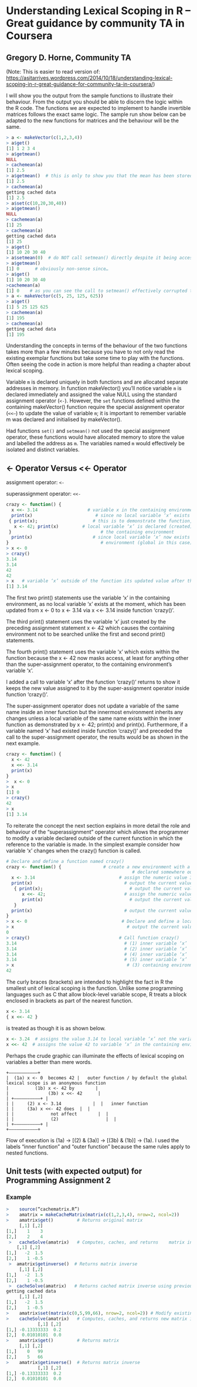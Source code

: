 # Understanding Lexical Scoping in R – Great guidance by community TA in Coursera

## Gregory D. Horne, Community TA

(Note: This is easier to read version of: https://asitarrives.wordpress.com/2014/10/18/understanding-lexical-scoping-in-r-great-guidance-for-community-ta-in-coursera/)

I will show you the output from the sample functions to illustrate their behaviour. From the output you should be able to discern the logic within the R code. The functions we are expected to implement to handle invertible matrices follows the exact same logic. The sample run show below can be adapted to the new functions for matrices and the behaviour will be the same.

```R
> a <- makeVector(c(1,2,3,4))
> a$get()
[1] 1 2 3 4
> a$getmean()
NULL
> cachemean(a)
[1] 2.5
> a$getmean()  # this is only to show you that the mean has been stored and does not affect anything
[1] 2.5
> cachemean(a)
getting cached data
[1] 2.5
> a$set(c(10,20,30,40))
> a$getmean()
NULL
> cachemean(a)
[1] 25
> cachemean(a)
getting cached data
[1] 25
> a$get()
[1] 10 20 30 40
> a$setmean(0)  # do NOT call setmean() directly despite it being accessible for the reason you will see next
> a$getmean()
[1] 0      # obviously non-sense since…
> a$get()
[1] 10 20 30 40
>cachemean(a)
[1] 0    # as you can see the call to setmean() effectively corrupted the functioning of the code
> a <- makeVector(c(5, 25, 125, 625))
> a$get()
[1] 5 25 125 625
> cachemean(a)
[1] 195
> cachemean(a)
getting cached data
[1] 195
```

Understanding the concepts in terms of the behaviour of the two functions takes more than a few minutes because you have to not only read the existing exemplar functions but take some time to play with the functions. Often seeing the code in action is more helpful than reading a chapter about lexical scoping. 

Variable `m` is declared uniquely in both functions and are allocated separate addresses in memory. In function makeVector() you’ll notice variable `m` is declared immediately and assigned the value NULL using the standard assignment operator (`<-`). However, the `set` functions defined within the containing makeVector() function require the special assignment operator (`<<–`) to update the value of variable `m`; it is important to remember variable m was declared and initialised by makeVector(). 

Had functions `set()` and `setmean()` not used the special assignment operator, these functions would have allocated memory to store the value and labelled the address as `m`. The variables named `m` would effectively be isolated and distinct variables.

## <- Operator Versus <<- Operator

assignment operator: `<-`

superassignment operator: `<<-`

```R
crazy <- function() {
  x <<- 3.14                   # variable x in the containing environment (global in this case) is updated to be 3.14
  print(x)                        # since no local variable ‘x’ exists within function ‘crazy’ R searches the containing environments
 { print(x);                     # this is to demonstrate the function, not a code block, is the smallest environment in R
   x <- 42; print(x)         # local variable ‘x’ is declared (created) and assigned the value 42; overrides the variable ‘x’ in
 }                                  # the containing environment
  print(x)                       # since local variable ‘x’ now exists within the function there is no need to search the containing
}                                   # environment (global in this case)
> x <- 0
> crazy()
3.14
3.14
42
42
> x   # variable ‘x’ outside of the function its updated value after the first statement within function ‘crazy()’
[1] 3.14
```

The first two print() statements use the variable ‘x’ in the containing environment, as no local variable ‘x’ exists at the moment, which has been updated from x <- 0 to x <- 3.14 via x <<- 3.14 inside function ‘crazy()’.

The third print() statement uses the variable ‘x’ just created by the preceding assignment statement x <- 42 which causes the containing environment not to be searched unlike the first and second print() statements.

The fourth print() statement uses the variable ‘x’ which exists within the function because the x <- 42 now masks access, at least for anything other than the super-assignment operator, to the containing environment’s variable ‘x’.

I added a call to variable ‘x’ after the function ‘crazy()’ returns to show it keeps the new value assigned to it by the super-assignment operator inside function ‘crazy()’.

The super-assignment operator does not update a variable of the same name inside an inner function but the innermost environment inherits any changes unless a local variable of the same name exists within the inner function as demonstrated by x <- 42; print(x) and print(x).
Furthermore, if a variable named ‘x’ had existed inside function ‘crazy()’ and preceded the call to the super-assignment operator, the results would be as shown in the next example.

```R
crazy <- function() {
  x <- 42
  x <<- 3.14
  print(x)
}
>  x <- 0
> x
[1] 0
> crazy()
42
> x
[1] 3.14
```

To reiterate the concept the next section explains in more detail the role and behaviour of the “superassignment” operator which allows the programmer to modify a variable declared outside of the current function in which the reference to the variable is made.
In the simplest example consider how variable ‘x’ changes when the crazy() function is called.

```R
# Declare and define a function named crazy()
crazy <- function() {                # create a new environment with a local variable ‘x’ and access to another variable ‘x’
                                                # declared somewhere outside this function
  x <- 3.14                                # assign the numeric value 3.14 to local variable ‘x’
  print(x)                                   # output the current value of local variable ‘x’ (1)
   { print(x);                                 # output the current value of local variable ‘x’ (2)
      x <<- 42;                              # assign the numeric value 42 to variable ‘x’ declared outside this function (3)
      print(x)                                 # output the current value of local variable ‘x’ (4)
   }
  print(x)                                   # output the current value of local variable ‘x’ (5)
}
> x <- 0                                    # Declare and define a local variable named ‘x’
> x                                           # output the current value of local variable ‘x’
0
> crazy()                                  # Call function crazy()
3.14                                         # (1) inner variable ‘x’
3.14                                         # (2) inner variable ‘x’
3.14                                         # (4) inner variable ‘x’
3.14                                         # (5) inner variable ‘x’
> x                                           # (3) containing environment variable ‘x’
42
```

The curly braces (brackets) are intended to highlight the fact in R the smallest unit of lexical scoping is the function. Unlike some programming languages such as C that allow block-level variable scope, R treats a block enclosed in brackets as part of the nearest function.

```R
x <- 3.14
{ x <<- 42 }
```
is treated as though it is as shown below.

```R
x <- 3.24  # assigns the value 3.14 to local variable ‘x’ not the variable ‘x’ in the containing environment
x <<- 42  # assigns the value 42 to variable ‘x’ in the containing environment
```

Perhaps the crude graphic can illuminate the effects of lexical scoping on variables a better than mere words.
```
+———————————+
|  (1a) x <- 0  becomes 42 |   outer function / by default the global lexical scope is an anonymous function
|          (1b) x <- 42 by        |
|               (3b) x <<- 42      |
| +—————————–+ |
| |     (2) x <- 3.14            |  |   inner function
| |     (3a) x <<- 42 does  |  |
| |              not affect        |  |
| |              (2)                  |  |
| +—————————–+ |
+———————————+
```

Flow of execution is (1a) -> [(2) & (3a)] -> [(3b) & (1b)] -> (1a). I used the labels “inner function” and “outer function” because the same rules apply to nested functions.

## Unit tests (with expected output) for Programming Assignment 2

### Example
```R
>    source(“cachematrix.R”)
>    amatrix = makeCacheMatrix(matrix(c(1,2,3,4), nrow=2, ncol=2))
>    amatrix$get()         # Returns original matrix
     [,1] [,2]
[1,]    1    3
[2,]    2    4
 >   cacheSolve(amatrix)   # Computes, caches, and returns    matrix inverse
    [,1] [,2]
[1,]   -2  1.5
[2,]    1 -0.5
 >  amatrix$getinverse()  # Returns matrix inverse
     [,1] [,2]
[1,]   -2  1.5
[2,]    1 -0.5
 >  cacheSolve(amatrix)   # Returns cached matrix inverse using previously computed matrix inverse
getting cached data
     [,1] [,2]
[1,]   -2  1.5
[2,]    1 -0.5
>    amatrix$set(matrix(c(0,5,99,66), nrow=2, ncol=2)) # Modify existing matrix
>    cacheSolve(amatrix)   # Computes, caches, and returns new matrix inverse
            [,1] [,2]
[1,] -0.13333333  0.2
[2,]  0.01010101  0.0
>    amatrix$get()         # Returns matrix
     [,1] [,2]
[1,]    0   99
[2,]    5   66
>    amatrix$getinverse()  # Returns matrix inverse
            [,1] [,2]
[1,] -0.13333333  0.2
[2,]  0.01010101  0.0
```